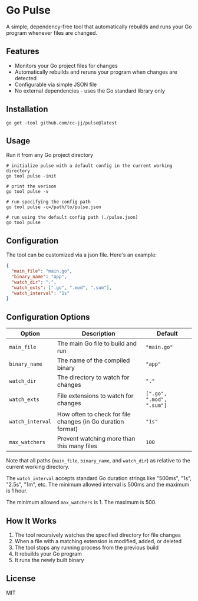 # Go Pulse

A simple, dependency-free tool that automatically rebuilds and runs your Go program whenever files are changed.

## Features

- Monitors your Go project files for changes
- Automatically rebuilds and reruns your program when changes are detected
- Configurable via simple JSON file
- No external dependencies - uses the Go standard library only

## Installation

```
go get -tool github.com/cc-jj/pulse@latest

```

## Usage

Run it from any Go project directory

```
# initialize pulse with a default config in the current working directory
go tool pulse -init

# print the verison
go tool pulse -v

# run specifying the config path
go tool pulse -c=/path/to/pulse.json

# run using the default config path (./pulse.json)
go tool pulse
```

## Configuration

The tool can be customized via a json file. Here's an example:

```json
{
  "main_file": "main.go",
  "binary_name": "app",
  "watch_dir": ".",
  "watch_exts": [".go", ".mod", ".sum"],
  "watch_interval": "1s"
}
```

## Configuration Options

| Option           | Description                                                 | Default                   |
| ---------------- | ----------------------------------------------------------- | ------------------------- |
| `main_file`      | The main Go file to build and run                           | `"main.go"`               |
| `binary_name`    | The name of the compiled binary                             | `"app"`                   |
| `watch_dir`      | The directory to watch for changes                          | `"."`                     |
| `watch_exts`     | File extensions to watch for changes                        | `[".go", ".mod", ".sum"]` |
| `watch_interval` | How often to check for file changes (in Go duration format) | `"1s"`                    |
| `max_watchers`   | Prevent watching more than this many files                  | `100`                     |

Note that all paths (`main_file`, `binary_name`, and `watch_dir`) as relative to the current working directory.

The `watch_interval` accepts standard Go duration strings like "500ms", "1s", "2.5s", "1m", etc. The minimum allowed interval is 500ms and the maximum is 1 hour.

The minimum allowed `max_watchers` is 1. The maximum is 500.

## How It Works

1. The tool recursively watches the specified directory for file changes
2. When a file with a matching extension is modified, added, or deleted
3. The tool stops any running process from the previous build
4. It rebuilds your Go program
5. It runs the newly built binary

## License

MIT
